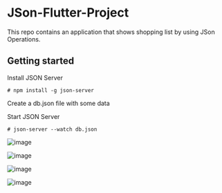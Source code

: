 # JSon-Flutter-Project
This repo contains an application that shows shopping list by using JSon Operations.


## Getting started
Install JSON Server

```
# npm install -g json-server
```
Create a db.json file with some data
 
Start JSON Server

```
# json-server --watch db.json
```

![image](https://user-images.githubusercontent.com/5441882/108602346-7f2d9a00-73b2-11eb-83d3-4e4af28379b6.png)
 
![image](https://user-images.githubusercontent.com/5441882/108602409-d16ebb00-73b2-11eb-859b-81093340d3b2.png)
 
![image](https://user-images.githubusercontent.com/5441882/108602297-54434600-73b2-11eb-8889-6d4c2396e89b.png)

![image](https://user-images.githubusercontent.com/5441882/108602309-62916200-73b2-11eb-9689-5e44a12479a3.png)

